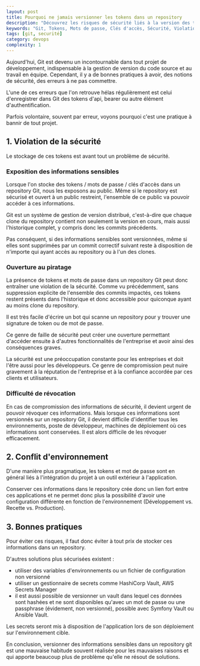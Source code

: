 ```yaml
---
layout: post
title: Pourquoi ne jamais versionner les tokens dans un repository
description: "Découvrez les risques de sécurité liés à la version des tokens, mots de passe et clés d'accès dans Git. Apprenez pourquoi cette pratique est à éviter et comment adopter de bonnes pratiques pour protéger vos informations sensibles."
keywords: "Git, Tokens, Mots de passe, Clés d'accès, Sécurité, Violation de la sécurité, Exposition d'informations sensibles, Piratage, Compromission de la sécurité, Révocation, Conflit d'environnement, Bonnes pratiques, Variables d'environnement, Gestionnaire de secrets, HashiCorp Vault, AWS Secrets Manager, Configuration d'environnement, Développement, Recette, Production, Référencement, Sécurité des données, Gestion de versions, Développeurs"
tags: [git, securité]
category: devops
complexity: 1
---
```

Aujourd'hui, Git est devenu un incontournable dans tout projet de développement, indispensable à la gestion de version du code source et au travail en équipe.
Cependant, il y a de bonnes pratiques à avoir, des notions de sécurité, des erreurs à ne pas commettre.

L'une de ces erreurs que l'on retrouve hélas régulièrement est celui d'enregistrer dans Git des tokens d'api, bearer ou autre élément d'authentification. 

Parfois volontaire, souvent par erreur, voyons pourquoi c'est une pratique à bannir de tout projet.

## 1. Violation de la sécurité

Le stockage de ces tokens est avant tout un problème de sécurité.
### Exposition des informations sensibles

Lorsque l'on stocke des tokens / mots de passe / clés d'accès dans un repository Git, nous les exposons au public. Même si le repository est sécurisé et ouvert à un public restreint, l'ensemble de ce public va pouvoir accéder à ces informations.

Git est un système de gestion de version distribué, c'est-à-dire que chaque clone du repository contient non seulement la version en cours, mais aussi l'historique complet, y compris donc les commits précédents.

Pas conséquent, si des informations sensibles sont versionnées, même si elles sont supprimées par un commit correctif suivant reste à disposition de n'importe qui ayant accès au repository ou à l'un des clones. 

### Ouverture au piratage

La présence de tokens et mots de passe dans un repository Git peut donc entraîner une violation de la sécurité. Comme vu précédemment, sans suppression explicite de l'ensemble des commits impactés, ces tokens restent présents dans l'historique et donc accessible pour quiconque ayant au moins clone du repository.

Il est très facile d'écrire un bot qui scanne un repository pour y trouver une signature de token ou de mot de passe.

Ce genre de faille de sécurité peut créer une ouverture permettant d'accéder ensuite à d'autres fonctionnalités de l'entreprise et avoir ainsi des conséquences graves.

La sécurité est une préoccupation constante pour les entreprises et doit l'être aussi pour les développeurs. Ce genre de compromission peut nuire gravement à la réputation de l'entreprise et à la confiance accordée par ces clients et utilisateurs.

### Difficulté de révocation

En cas de compromission des informations de sécurité, il devient urgent de pouvoir révoquer ces informations. Mais lorsque ces informations sont versionnés sur un repository Git, il devient difficile d'identifier tous les environnements, poste de développeur, machines de déploiement où ces informations sont conservées. 
Il est alors difficile de les révoquer efficacement. 

## 2. Conflit d'environnement

D'une manière plus pragmatique, les tokens et mot de passe sont en général liés à l'intégration du projet à un outil extérieur à l'application. 

Conserver ces informations dans le repository crée donc un lien fort entre ces applications et ne permet donc plus la possibilité d'avoir une configuration différente en fonction de l'environnement (Développement vs. Recette vs. Production).

## 3. Bonnes pratiques

Pour éviter ces risques, il faut donc éviter à tout prix de stocker ces informations dans un repository.

D'autres solutions plus sécurisées existent :
- utiliser des variables d'environnements ou un fichier de configuration non versionné
- utiliser un gestionnaire de secrets comme HashiCorp Vault, AWS Secrets Manager
- il est aussi possible de versionner un vault dans lequel ces données sont hashées et ne sont disponibles qu'avec un mot de passe ou une passphrase (évidement, non versionné), possible avec Symfony Vault ou Ansible Vault.

Les secrets seront mis à disposition de l'application lors de son déploiement sur l'environnement cible.

En conclusion, versionner des informations sensibles dans un repository git est une mauvaise habitude souvent réalisée pour les mauvaises raisons et qui apporte beaucoup plus de problème qu'elle ne résout de solutions.
